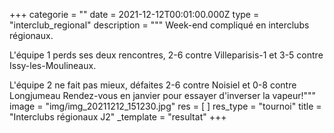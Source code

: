 +++
categorie = ""
date = 2021-12-12T00:01:00.000Z
type = "interclub_regional"
description = """
Week-end compliqué en interclubs régionaux. 

L'équipe 1 perds ses deux rencontres, 2-6 contre Villeparisis-1 et 3-5 contre Issy-les-Moulineaux. 

L'équipe 2 ne fait pas mieux, défaites 2-6 contre Noisiel et 0-8 contre Longjumeau
Rendez-vous en janvier pour essayer d'inverser la vapeur!"""
image = "img/img_20211212_151230.jpg"
res = [ ]
res_type = "tournoi"
title = "Interclubs régionaux J2"
_template = "resultat"
+++

